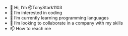- 👋 Hi, I’m @TonyStark1103
- 👀 I’m interested in coding
- 🌱 I’m currently learning programming languages 
- 💞️ I’m looking to collaborate in a company with my skills 
- 📫 How to reach me 

<!---
TonyStark1103/TonyStark1103 is a ✨ special ✨ repository because its `README.md` (this file) appears on your GitHub profile.
You can click the Preview link to take a look at your changes.
--->
